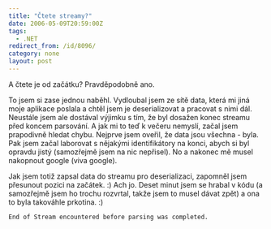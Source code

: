 ```yaml
---
title: "Čtete streamy?"
date: 2006-05-09T20:59:00Z
tags:
  - .NET
redirect_from: /id/8096/
category: none
layout: post
---
```

A čtete je od začátku? Pravděpodobně ano.

To jsem si zase jednou naběhl. Vydloubal jsem ze sítě data, která mi jiná moje aplikace poslala a chtěl jsem je deserializovat a pracovat s nimi dál. Neustále jsem ale dostával výjimku s tím, že byl dosažen konec streamu před koncem parsování. A jak mi to teď k večeru nemyslí, začal jsem prapodivně hledat chybu. Nejprve jsem oveřil, že data jsou všechna - byla. Pak jsem začal laborovat s nějakými identifikátory na konci, abych si byl opravdu jistý (samozřejmě jsem na nic nepřisel). No a nakonec mě musel nakopnout google (viva google).

Jak jsem totiž zapsal data do streamu pro deserializaci, zapomněl jsem přesunout pozici na začátek. :) Ach jo. Deset minut jsem se hrabal v kódu (a samozřejmě jsem ho trochu rozvrtal, takže jsem to musel dávat zpět) a ona to byla takováhle prkotina. :)

`End of Stream encountered before parsing was completed.`
